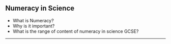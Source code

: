 ## Numeracy in Science
- What is Numeracy?
- Why is it important?
- What is the range of content of numeracy in science GCSE?

---
